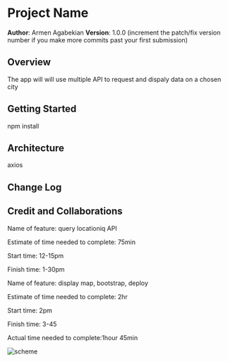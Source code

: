 # Project Name

**Author**: Armen Agabekian
**Version**: 1.0.0 (increment the patch/fix version number if you make more commits past your first submission)

## Overview
The app will will use multiple API to request and dispaly data on a chosen city

## Getting Started
npm install

## Architecture
axios

## Change Log
<!-- Use this area to document the iterative changes made to your application as each feature is successfully implemented. Use time stamps. Here's an example:

01-01-2001 4:59pm - Application now has a fully-functional express server, with a GET route for the location resource. -->

## Credit and Collaborations
<!-- Give credit (and a link) to other people or resources that helped you build this application. -->

Name of feature: query locationiq API

Estimate of time needed to complete: 75min

Start time: 12-15pm

Finish time: 1-30pm


Name of feature: display map, bootstrap, deploy

Estimate of time needed to complete: 2hr 

Start time: 2pm

Finish time: 3-45

Actual time needed to complete:1hour 45min

![scheme](https://user-images.githubusercontent.com/64112736/186766256-8ef47087-9edf-4f96-aa14-53925434ba5c.jpg)


